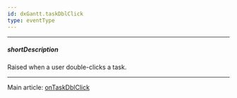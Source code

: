 ```yaml
---
id: dxGantt.taskDblClick
type: eventType
---
```

---
##### shortDescription
Raised when a user double-clicks a task.

---
Main article: [onTaskDblClick](/Documentation/ApiReference/UI_Widgets/dxGantt/Configuration/#onTaskDblClick)
